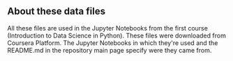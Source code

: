 ## About these data files
All these files are used in the Jupyter Notebooks from the first course (Introduction to Data Science in Python).
These files were downloaded from Coursera Platform. The Jupyter Notebooks in which they're used and the README.md in the repository main page specify were they came from.
